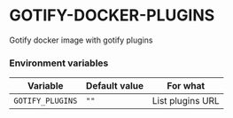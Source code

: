 # GOTIFY-DOCKER-PLUGINS

Gotify docker image with gotify plugins

### Environment variables

| Variable | Default value | For what|
| ----------- | ----------- | --- |
| `GOTIFY_PLUGINS` | `""` | List plugins URL |
